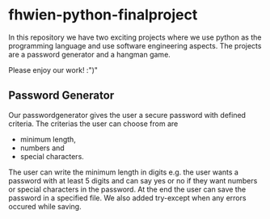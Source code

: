 # fhwien-python-finalproject
In this repository we have two exciting projects where we use python as the programming language and use software engineering aspects.
The projects are a password generator and a hangman game.

Please enjoy our work! :")"

## Password Generator
Our passwordgenerator gives the user a secure password with defined criteria.
The criterias the user can choose from are 
- minimum length, 
- numbers and 
- special characters.

The user can write the minimum length in digits e.g. the user wants a password with at least 5 digits and can say yes or no if they want numbers or special characters in the password.
At the end the user can save the password in a specified file. We also added try-except when any errors occured while saving.

